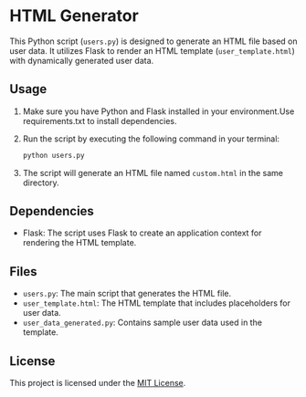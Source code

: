 # HTML Generator

This Python script (`users.py`) is designed to generate an HTML file based on user data. It utilizes Flask to render an HTML template (`user_template.html`) with dynamically generated user data.

## Usage

1. Make sure you have Python and Flask installed in your environment.Use requirements.txt to install dependencies.

2. Run the script by executing the following command in your terminal:

    ```bash
    python users.py
    ```

3. The script will generate an HTML file named `custom.html` in the same directory.

## Dependencies

- Flask: The script uses Flask to create an application context for rendering the HTML template.

## Files

- `users.py`: The main script that generates the HTML file.
- `user_template.html`: The HTML template that includes placeholders for user data.
- `user_data_generated.py`: Contains sample user data used in the template.

## License

This project is licensed under the [MIT License](LICENSE).
